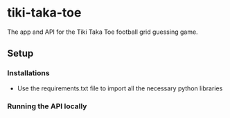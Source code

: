 # tiki-taka-toe

The app and API for the Tiki Taka Toe football grid guessing game. 

## Setup 

### Installations

- Use the requirements.txt file to import all the necessary python libraries

### Running the API locally
